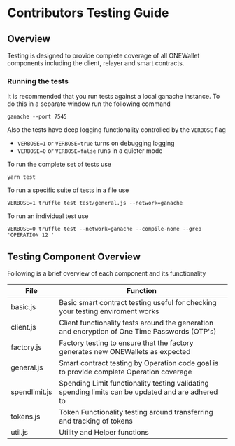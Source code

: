 # Contributors Testing Guide

## Overview
Testing is designed to provide complete coverage of all ONEWallet components including the client, relayer and smart contracts.

### Running the tests
It is recommended that you run tests against a local ganache instance. To do this in a separate window run the following command
```
ganache --port 7545
```

Also the tests have deep logging functionality controlled by the `VERBOSE` flag
* `VERBOSE=1` or `VERBOSE=true` turns on debugging logging
* `VERBOSE=0` or `VERBOSE=false` runs in a quieter mode


To run the complete set of tests use
```
yarn test
```

To run a specific suite of tests in a file use
```
VERBOSE=1 truffle test test/general.js --network=ganache
```

To run an individual test use
```
VERBOSE=0 truffle test --network=ganache --compile-none --grep 'OPERATION 12 '
```

## Testing Component Overview

Following is a brief overview of each component and its functionality

| File | Function |
| --- | --- | 
| basic.js | Basic smart contract testing useful for checking your testing enviroment works|
| client.js | Client functionality tests around the generation and encryption of One Time Passwords (OTP's)
| factory.js | Factory testing to ensure that the factory generates new ONEWallets as expected|
| general.js | Smart contract testing by Operation code goal is to provide complete Operation coverage |
| spendlimit.js | Spending Limit functionality testing validating spending limits can be updated and are adhered to |
| tokens.js | Token Functionality testing around transferring and tracking of tokens |
| util.js | Utility and Helper functions |